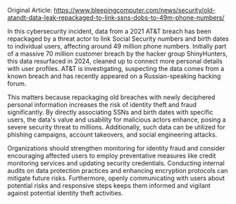 Original Article: https://www.bleepingcomputer.com/news/security/old-atandt-data-leak-repackaged-to-link-ssns-dobs-to-49m-phone-numbers/

In this cybersecurity incident, data from a 2021 AT&T breach has been repackaged by a threat actor to link Social Security numbers and birth dates to individual users, affecting around 49 million phone numbers. Initially part of a massive 70 million customer breach by the hacker group ShinyHunters, this data resurfaced in 2024, cleaned up to connect more personal details with user profiles. AT&T is investigating, suspecting the data comes from a known breach and has recently appeared on a Russian-speaking hacking forum.

This matters because repackaging old breaches with newly deciphered personal information increases the risk of identity theft and fraud significantly. By directly associating SSNs and birth dates with specific users, the data's value and usability for malicious actors enhance, posing a severe security threat to millions. Additionally, such data can be utilized for phishing campaigns, account takeovers, and social engineering attacks.

Organizations should strengthen monitoring for identity fraud and consider encouraging affected users to employ preventative measures like credit monitoring services and updating security credentials. Conducting internal audits on data protection practices and enhancing encryption protocols can mitigate future risks. Furthermore, openly communicating with users about potential risks and responsive steps keeps them informed and vigilant against potential identity theft activities.